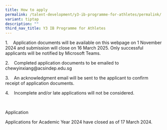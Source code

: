 ```yaml
---
title: How to apply
permalink: /talent-development/y3-ib-programme-for-athletes/permalink/
variant: tiptap
description: ""
third_nav_title: Y3 IB Programme for Athletes
---
```

<p>1.&nbsp;&nbsp;&nbsp; Application documents will be available on this webpage
on 1 November 2024 and submission will close on 16 March 2025. Only successful
applicants will be notified by Microsoft Teams.</p>
<p>2.&nbsp;&nbsp;&nbsp; Completed application documents to be emailed to
<a rel="noopener noreferrer nofollow" target="_blank">chewyinxiang@acsindep.edu.sg</a>
</p>
<p>3.&nbsp;&nbsp;&nbsp; An acknowledgment email will be sent to the applicant
to confirm receipt of application documents.</p>
<p>4.&nbsp;&nbsp;&nbsp; Incomplete and/or late applications will not be considered.</p>
<p>&nbsp;</p>
<p>Application</p>
<p>Applications for Academic Year 2024 have closed as of 17 March 2024.</p>